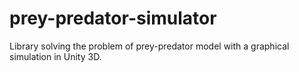 # prey-predator-simulator
Library solving the problem of prey-predator model with a graphical simulation in Unity 3D.
